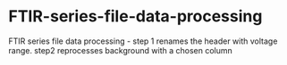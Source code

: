 # FTIR-series-file-data-processing
FTIR series file data processing - step 1 renames the header with voltage range. step2 reprocesses background with a chosen column
